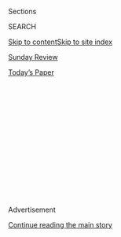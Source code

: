 <div id="app">

<div>

<div>

<div>

<div class="NYTAppHideMasthead css-1q2w90k e1suatyy0">

<div class="section css-ui9rw0 e1suatyy2">

<div class="css-eph4ug er09x8g0">

<div class="css-6n7j50">

</div>

<span class="css-1dv1kvn">Sections</span>

<div class="css-10488qs">

<span class="css-1dv1kvn">SEARCH</span>

</div>

[Skip to content](#site-content)[Skip to site index](#site-index)

</div>

<div id="masthead-section-label" class="css-1wr3we4 eaxe0e00">

[Sunday
Review](https://www.nytimes3xbfgragh.onion/section/opinion/sunday)

</div>

<div class="css-10698na e1huz5gh0">

</div>

</div>

<div id="masthead-bar-one" class="section hasLinks css-15hmgas e1csuq9d3">

<div class="css-uqyvli e1csuq9d0">

</div>

<div class="css-1uqjmks e1csuq9d1">

</div>

<div class="css-9e9ivx">

[](https://myaccount.nytimes3xbfgragh.onion/auth/login?response_type=cookie&client_id=vi)

</div>

<div class="css-1bvtpon e1csuq9d2">

[Today’s
Paper](https://www.nytimes3xbfgragh.onion/section/todayspaper)

</div>

</div>

</div>

</div>

<div data-aria-hidden="false">

<div id="site-content" data-role="main">

<div>

<div class="css-1aor85t" style="opacity:0.000000001;z-index:-1;visibility:hidden">

<div class="css-1hqnpie">

<div class="css-epjblv">

<span class="css-17xtcya">[Sunday
Review](/section/opinion/sunday)</span><span class="css-x15j1o">|</span><span class="css-fwqvlz">Voting
by Mail Is Crucial for
Democracy</span>

</div>

<div class="css-k008qs">

<div class="css-1iwv8en">

<span class="css-18z7m18"></span>

<div>

</div>

</div>

<span class="css-1n6z4y">https://nyti.ms/3gkyJUR</span>

<div class="css-1705lsu">

<div class="css-4xjgmj">

<div class="css-4skfbu" data-role="toolbar" data-aria-label="Social Media Share buttons, Save button, and Comments Panel with current comment count" data-testid="share-tools">

  - 
  - 
  - 
  - 
    
    <div class="css-6n7j50">
    
    </div>

  - 
  - 

</div>

</div>

</div>

</div>

</div>

</div>

<div id="NYT_TOP_BANNER_REGION" class="css-13pd83m">

</div>

<div id="top-wrapper" class="css-1sy8kpn">

<div id="top-slug" class="css-l9onyx">

Advertisement

</div>

[Continue reading the main
story](#after-top)

<div class="ad top-wrapper" style="text-align:center;height:100%;display:block;min-height:250px">

<div id="top" class="place-ad" data-position="top" data-size-key="top">

</div>

</div>

<div id="after-top">

</div>

</div>

<div>

<div class="css-v5btjw etb61u70">

<div class="css-v05ibm etb61u71">

[Opinion](/section/opinion)

</div>

</div>

<div id="sponsor-wrapper" class="css-1hyfx7x">

<div id="sponsor-slug" class="css-19vbshk">

Supported by

</div>

[Continue reading the main
story](#after-sponsor)

<div id="sponsor" class="ad sponsor-wrapper" style="text-align:center;height:100%;display:block">

</div>

<div id="after-sponsor">

</div>

</div>

<div class="css-186x18t">

</div>

<div class="css-1vkm6nb ehdk2mb0">

# Voting by Mail Is Crucial for Democracy

</div>

Especially amid the pandemic, it’s the surest path to a more inclusive,
more accurate and more secure election.

<div class="css-18e8msd">

<div class="css-vp77d3 epjyd6m0">

<div class="css-1baulvz">

By [<span class="css-1baulvz last-byline" itemprop="name">The Editorial
Board</span>](https://www.nytimes3xbfgragh.onion/interactive/opinion/editorialboard.html)

<div class="css-8atqhb">

The editorial board is a group of opinion journalists whose views are
informed by expertise, research, debate and certain longstanding ****
[values](https://www.nytimes3xbfgragh.onion/interactive/2018/opinion/editorialboard.html).
It is separate from the newsroom.

</div>

</div>

</div>

  - Aug. 1,
    2020

  - 
    
    <div class="css-4xjgmj">
    
    <div class="css-d8bdto" data-role="toolbar" data-aria-label="Social Media Share buttons, Save button, and Comments Panel with current comment count" data-testid="share-tools">
    
      - 
      - 
      - 
      - 
        
        <div class="css-6n7j50">
        
        </div>
    
      - 
      - 
    
    </div>
    
    </div>

</div>

<div class="css-79elbk" data-testid="photoviewer-wrapper">

<div class="css-z3e15g" data-testid="photoviewer-wrapper-hidden">

</div>

<div class="css-1a48zt4 ehw59r15" data-testid="photoviewer-children">

![<span class="css-cnj6d5 e1z0qqy90" itemprop="copyrightHolder"><span class="css-1ly73wi e1tej78p0">Credit...</span><span><span>Woody
Harrington</span></span></span>](https://static01.graylady3jvrrxbe.onion/images/2020/08/02/opinion/01Voting/01Voting-articleLarge.jpg?quality=75&auto=webp&disable=upscale)

</div>

</div>

</div>

<div class="section meteredContent css-1r7ky0e" name="articleBody" itemprop="articleBody">

<div class="css-1fanzo5 StoryBodyCompanionColumn">

<div class="css-53u6y8">

For a man who votes by mail himself, Donald Trump is strangely obsessed
with the idea that it is the most dangerous method of casting a ballot.

The president was at it again this week. “Rigged Election,” he
[tweeted](https://twitter.com/realDonaldTrump/status/1288602262567153664)
of New York’s well-publicized struggles with counting mail-in votes.
“Same thing would happen, but on massive scale, with USA.”

Voting by mail is a [“catastrophic
disaster,”](https://twitter.com/realDonaldTrump/status/1288809157722877952)
he later said, “an easy way for foreign countries to enter the race.”
Any election conducted by mail would be [“INACCURATE AND
FRAUDULENT.”](https://twitter.com/realDonaldTrump/status/1288818160389558273)

Finally, the
[hammer](https://twitter.com/realDonaldTrump/status/1288818160389558273):
“Delay the Election until people can properly, securely and safely
vote???”

In a word, Mr. President: No.

</div>

</div>

<div class="css-1fanzo5 StoryBodyCompanionColumn">

<div class="css-53u6y8">

The election will not be delayed — because the president can’t legally
delay it. Its date is set by federal law, as is the date on which the
presidential electors must cast their ballots. Then there’s the backstop
of Inauguration Day, [set by the
Constitution](https://constitutioncenter.org/interactive-constitution/amendment/amendment-xx)
as Jan. 20.

Mr. Trump says things like this often enough that it can be easy to
brush him off. He even claimed that the 2016 election, *which he won*,
was rigged. But the president's words, however misleading, carry weight.
So it is necessary to say it again: Especially in the midst of a raging
pandemic, voting by mail is the surest path to a more inclusive, more
accurate and more secure election.

The good news is that the primary season gave states a chance to run
their elections with far more mail-in ballots than usual, and in many
places the system worked well. But there were multiple high-profile
examples of mail voting gone wrong. In Wisconsin,
[thousands](https://www.nytimes3xbfgragh.onion/2020/04/09/us/politics/wisconsin-election-absentee-coronavirus.html)
of absentee ballots were requested and never received. In New Jersey,
[10 percent of mail
ballots](https://www.njspotlight.com/2020/06/one-in-10-ballots-rejected-in-last-months-vote-by-mail-elections/)
were thrown out for arriving too late or for being otherwise deficient.
In Pennsylvania, [tens of thousands of absentee
votes](https://www.inquirer.com/politics/election/pa-mail-ballot-deadlines-disenfranchisement-20200730.html)
were either not cast or not counted, especially among voters who
requested their absentee ballots closer to the election.

Mr. Trump and his allies have exploited these bungles to the hilt,
claiming that they reveal how dangerous it is to vote by mail. Ignore
them. Voting by mail — or absentee voting, which Mr. Trump pretends is
something different even though it isn’t — has risks like any other
method, but overall it is safe and accurate. So safe and accurate, in
fact, that in [five
states](https://www.ncsl.org/research/elections-and-campaigns/all-mail-elections.aspx)
most or all voters use it, and in three other states more than half do.
In those states, elections go off without a hitch.

That’s why as soon as the pandemic hit, it was clear that expanding
access to mail voting across the country would be essential for the
November election to succeed. Voting experts pleaded with Congress to
supply the necessary funds to help states with less experience in
processing absentee ballots.

</div>

</div>

<div class="css-1fanzo5 StoryBodyCompanionColumn">

<div class="css-53u6y8">

More than four months later, only a fraction of that money has been
handed out. As Congress [battles over the
latest](https://www.nytimes3xbfgragh.onion/2020/07/30/opinion/mitch-mcconnell-coronavirus-economy.html)
stimulus bill, it’s not clear if any more is on the way. This is a
dereliction of Congress’s duty to ensure the functioning of American
democracy.

The American people need to be able to vote in the November election,
and they need to be able to trust the outcome of that vote. What can be
done over the next three months to make the process as accessible,
accurate and secure as possible? Here are three relatively
straightforward tasks.

First, aggressively counter misinformation about mail voting, which
continues to be spread not just by President Trump, but also by top
members of his administration.

On Tuesday, Attorney General William Barr testified in Congress that he
believed mail voting on a large scale presented a [“high
risk”](https://www.washingtonpost.com/video/politics/barr-states-that-mail-in-voting-could-lead-to-a-high-risk-of-fraud/2020/07/28/2db47f91-2c5f-41e3-904e-79072b68547d_video.html)
for massive voter fraud.

As Mr. Barr well knows, voter fraud is rare and is [virtually
nonexistent](https://docs.wixstatic.com/ugd/ef45f5_81a3affd554e4b5b9b5852f8fb3c10fd.pdf)
in the states where most or all voters cast their ballots by mail.

The problem is that many people in the Republican Party are convinced of
its own unpopularity: Some openly [admit their
belief](https://www.washingtonpost.com/politics/2020/03/30/trump-voting-republicans/)
that when more people vote, Republicans are more likely to lose. In
March, Mr. Trump complained about a proposal by House Democrats to
expand access to the ballot. “They had levels of voting, that if you
ever agreed to it, you’d never have a Republican elected in this country
again,” he said.

It’s true that mail voting [increases
turnout](https://www.vox.com/policy-and-politics/2018/5/23/17383400/vote-by-mail-home-california-alaska-nebraska),
particularly among groups that tend not to vote, like young people.
Colorado saw a turnout increase of 9 percent when it switched to
all-mail voting, and the increase was [nearly
double](https://www.nytimes3xbfgragh.onion/2020/05/04/opinion/coronavirus-vote-by-mail.html)
that among young voters.

</div>

</div>

<div class="css-1fanzo5 StoryBodyCompanionColumn">

<div class="css-53u6y8">

Republicans may be thinking about numbers like these when they rail
against mail voting. But the turnout increases from mail voting [don’t
appear](https://www.nytimes3xbfgragh.onion/2020/04/10/us/politics/vote-by-mail.html)
to change the results.

The real reason to make mail voting widely accessible isn’t to help one
party or another — it’s to help the American people participate in their
own democracy as fully as possible. That’s why voters of both parties
[like it so
much](https://news.gallup.com/poll/310586/americans-favor-voting-mail-option-november.aspx),
which may be the best evidence of all that it has no built-in partisan
bias.

Second, public officials must educate voters.

In 2016, nearly [one in four
voters](https://www.eac.gov/documents/2017/10/17/eavs-deep-dive-early-absentee-and-mail-voting-data-statutory-overview)
cast their ballots by mail. Still, voting by mail remains a novelty for
most Americans, who are used to walking into their polling place on
Election Day, registering their vote and handing their ballot to another
human being — or at least feeding it into a scanner. It’s understandable
that people would be wary of or confused by a new method.

That’s why public-education efforts will be critical over the next few
months. State and local officials need to explain, in clear and simple
terms, when and how to request an absentee ballot and how to fill one
out, sign it and send it back. This will make the process more secure
and also reduce the number of ballots rejected because they weren’t
properly filled out or signed. When ballots are rejected, states must
give voters a fair opportunity to fix any errors.

Of course, all the education in the world won’t help if ballots are
rejected or uncounted through no fault of the voter — say, because mail
backups delay their arrival. By [one
estimate](https://papers.ssrn.com/sol3/papers.cfm?abstract_id=3660625),
as many as 4 percent of all mail ballots went uncounted in 2016. At a
minimum, states that don’t already accept ballots that arrive after
Election Day must update their election laws and rules to do so. Whether
they allow for a week or 10 days, the window needs to be long enough to
account for delays in mail handling and postmark mix-ups that led to the
dumping of so many absentee ballots in New York’s primary. (The
postmaster general, a Trump donor named Louis DeJoy, is [making matters
worse](https://www.npr.org/2020/07/29/894799516/pending-postal-service-changes-could-delay-mail-and-deliveries-advocates-warn)
by slashing overtime and slowing the delivery of regular mail. Perhaps
not coincidentally, Mr. Trump [has started
insisting](https://twitter.com/realDonaldTrump/status/1288933078287745024?s=20)
that a winner be called on election night itself, and not a moment
later.)

The crush on the Postal Service will be real, and it can be eased by
providing more places for voters to drop off their ballots in person —
like dedicated drop boxes, which are popular in Colorado.

The pressure on election workers to process all those extra mail ballots
can be alleviated by hiring more of them, paying them a decent wage and,
critically, reminding voters not to get antsy when final results aren’t
immediately clear. Counting absentee ballots can take time. That’s not
fraud.

</div>

</div>

<div class="css-1fanzo5 StoryBodyCompanionColumn">

<div class="css-53u6y8">

Third, officials need to ensure that in-person voting is safe and
available for those who either do not receive a mail ballot or are not
comfortable voting that way.

This is made more difficult because many polling places are being shut
down for public-health reasons, and thousands of poll workers — many of
whom are older and at increased risk for severe illness — are declining
to volunteer. That’s all the more reason to hire more (and younger) poll
workers, and to provide large spaces where voters can stay socially
distanced.

Nathaniel Persily and Charles Stewart, two voting experts,
[suggest](https://www.theatlantic.com/ideas/archive/2020/06/looming-threat-voting-person/613552/?utm_source=newsletter&utm_medium=email&utm_campaign=atlantic-daily-newsletter&utm_content=20200701&silverid-ref=NjEyOTYyMjM5Njg3S0)
making Election Day a school holiday and turning big-box retailers into
polling places. That advice has been taken up by N.B.A. teams in three
battleground states, [who have
offered](https://www.npr.org/2020/07/02/886566523/need-a-polling-place-with-social-distancing-3-nba-teams-offer-venues)
their arenas as polling sites. Other venues ought to follow suit.

Early voting and same-day voter registration — reforms that have proved
to increase turnout — are all the more important this year, as millions
of Americans either have moved or have temporarily relocated as a result
of the pandemic, and may not have their registration in order.

In the end, most of these fixes come down to money: to educate voters,
to print more mail ballots and envelopes, to hire more poll workers and
election workers, to provide masks and other protective gear, to rent
large spaces as one-time precincts.

Voting experts have said for months that it’s in the range of $4 billion
— a lot of money, to be sure, but a rounding error in the context of the
trillions already allocated in the stimulus bills passed by Congress.

Despite all the obstacles in this unprecedented moment, Americans will
vote this year, possibly in record numbers. It’s not a matter of whether
tens of millions of them will do so by mail, but whether they will have
their voices heard, and whether we can all be patient enough to get
through what may well be the most extraordinary election in our
lifetime.

</div>

</div>

<div>

</div>

<div class="css-1fanzo5 StoryBodyCompanionColumn">

<div class="css-53u6y8">

*The Times is committed to publishing* [*a diversity of
letters*](https://www.nytimes3xbfgragh.onion/2019/01/31/opinion/letters/letters-to-editor-new-york-times-women.html)
*to the editor. We’d like to hear what you think about this or any of
our articles. Here are some*
[*tips*](https://help.nytimes3xbfgragh.onion/hc/en-us/articles/115014925288-How-to-submit-a-letter-to-the-editor)*.
And here’s our email:*
[*letters@NYTimes.com*](mailto:letters@NYTimes.com)*.*

*Follow The New York Times Opinion section on*
[*Facebook*](https://www.facebookcorewwwi.onion/nytopinion)*,* [*Twitter
(@NYTopinion)*](http://twitter.com/NYTOpinion) *and*
[*Instagram*](https://www.instagram.com/nytopinion/)*.*

</div>

</div>

</div>

<div>

</div>

<div>

</div>

<div>

</div>

<div>

<div id="bottom-wrapper" class="css-1ede5it">

<div id="bottom-slug" class="css-l9onyx">

Advertisement

</div>

[Continue reading the main
story](#after-bottom)

<div id="bottom" class="ad bottom-wrapper" style="text-align:center;height:100%;display:block;min-height:90px">

</div>

<div id="after-bottom">

</div>

</div>

</div>

</div>

</div>

## Site Index

<div>

</div>

## Site Information Navigation

  - [© <span>2020</span> <span>The New York Times
    Company</span>](https://help.nytimes3xbfgragh.onion/hc/en-us/articles/115014792127-Copyright-notice)

<!-- end list -->

  - [NYTCo](https://www.nytco.com/)
  - [Contact
    Us](https://help.nytimes3xbfgragh.onion/hc/en-us/articles/115015385887-Contact-Us)
  - [Work with us](https://www.nytco.com/careers/)
  - [Advertise](https://nytmediakit.com/)
  - [T Brand Studio](http://www.tbrandstudio.com/)
  - [Your Ad
    Choices](https://www.nytimes3xbfgragh.onion/privacy/cookie-policy#how-do-i-manage-trackers)
  - [Privacy](https://www.nytimes3xbfgragh.onion/privacy)
  - [Terms of
    Service](https://help.nytimes3xbfgragh.onion/hc/en-us/articles/115014893428-Terms-of-service)
  - [Terms of
    Sale](https://help.nytimes3xbfgragh.onion/hc/en-us/articles/115014893968-Terms-of-sale)
  - [Site
    Map](https://spiderbites.nytimes3xbfgragh.onion)
  - [Help](https://help.nytimes3xbfgragh.onion/hc/en-us)
  - [Subscriptions](https://www.nytimes3xbfgragh.onion/subscription?campaignId=37WXW)

</div>

</div>

</div>

</div>
